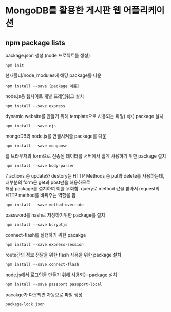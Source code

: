 # MongoDB를 활용한 게시판 웹 어플리케이션

## npm package lists

package.json 생성 (node 프로젝트를 생성)
``` 
npm init
```
현재폴더/node_modules에 해당 package를 다운
```
npm install --save [package 이름]
```
node.js용 웹사이트 개발 프레임워크 설치
```
npm install --save express
```
dynamic website를 만들기 위해 template으로 사용되는 파일(.ejs) package 설치
```
npm install --save ejs
```
mongoDB와 node.js를 연결시켜줄 package를 다운
```
npm install --save mongoose
```
웹 브라우저의 form으로 전송된 데이터를 서버에서 쉽게 사용하기 위한 package 설치
```
npm install --save body-parser
```
7 actions 중 update와 destory는 HTTP Methods 중 put과 delete를 사용하는데, 대부분의 form은 get과 post만을 허용하므로<br>
해당 package를 설치하여 이를 우회함. query로 method 값을 받아서 request의 HTTP method를 바꿔주는 역할을 함
```
npm install --save method-override
```
password를 hash로 저장하기위한 package를 설치
```
npm install --save bcryptjs
```
connect-flash를 실행하기 위한 pacakge
```
npm install --save express-session
```
route간의 정보 전달을 위한 flash 사용을 위한 package 설치
```
npm install --save connect-flash
```
node.js에서 로그인을 만들기 위해 사용되는 package 설치
```
npm install --save passport passport-local
```
pacakge가 다운되면 자동으로 파일 생성
```
package-lock.json
```
